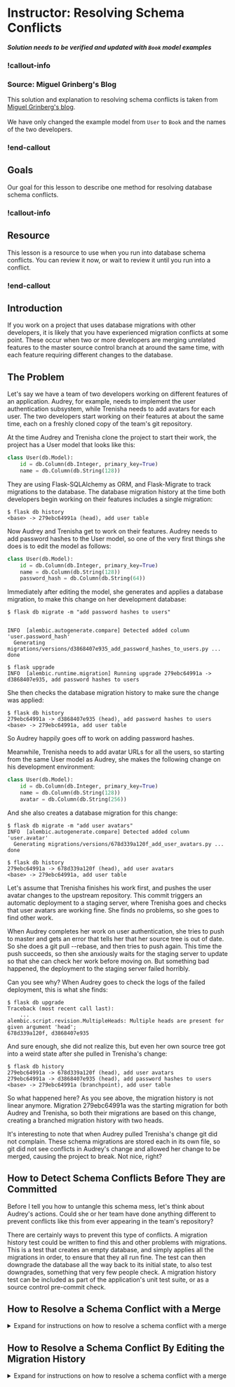 # Instructor: Resolving Schema Conflicts

***Solution needs to be verified and updated with `Book` model examples***

### !callout-info

### Source: Miguel Grinberg's Blog

This solution and explanation to resolving schema conflicts is taken from [Miguel Grinberg's blog](https://blog.miguelgrinberg.com/post/resolving-database-schema-conflicts). 
</br>
</br>
We have only changed the example model from `User` to `Book` and the names of the two developers.

### !end-callout

## Goals

Our goal for this lesson to describe one method for resolving database schema conflicts.

### !callout-info

## Resource

This lesson is a resource to use when you run into database schema conflicts. You can review it now, or wait to review it until you run into a conflict.

### !end-callout

## Introduction

If you work on a project that uses database migrations with other developers, it is likely that you have experienced migration conflicts at some point. These occur when two or more developers are merging unrelated features to the master source control branch at around the same time, with each feature requiring different changes to the database.

## The Problem

Let's say we have a team of two developers working on different features of an application. Audrey, for example, needs to implement the user authentication subsystem, while Trenisha needs to add avatars for each user. The two developers start working on their features at about the same time, each on a freshly cloned copy of the team's git repository.

At the time Audrey and Trenisha clone the project to start their work, the project has a User model that looks like this:

```python
class User(db.Model):
    id = db.Column(db.Integer, primary_key=True)
    name = db.Column(db.String(128))
```

They are using Flask-SQLAlchemy as ORM, and Flask-Migrate to track migrations to the database. The database migration history at the time both developers begin working on their features includes a single migration:

```
$ flask db history
<base> -> 279ebc64991a (head), add user table
```

Now Audrey and Trenisha get to work on their features. Audrey needs to add password hashes to the User model, so one of the very first things she does is to edit the model as follows:

```python
class User(db.Model):
    id = db.Column(db.Integer, primary_key=True)
    name = db.Column(db.String(128))
    password_hash = db.Column(db.String(64))
```

Immediately after editing the model, she generates and applies a database migration, to make this change on her development database:

```
$ flask db migrate -m "add password hashes to users"


INFO  [alembic.autogenerate.compare] Detected added column 'user.password_hash'
  Generating migrations/versions/d3868407e935_add_password_hashes_to_users.py ... done

$ flask upgrade
INFO  [alembic.runtime.migration] Running upgrade 279ebc64991a -> d3868407e935, add password hashes to users
```

She then checks the database migration history to make sure the change was applied:

```
$ flask db history
279ebc64991a -> d3868407e935 (head), add password hashes to users
<base> -> 279ebc64991a, add user table
```

So Audrey happily goes off to work on adding password hashes.

Meanwhile, Trenisha needs to add avatar URLs for all the users, so starting from the same User model as Audrey, she makes the following change on his development environment:

```python
class User(db.Model):
    id = db.Column(db.Integer, primary_key=True)
    name = db.Column(db.String(128))
    avatar = db.Column(db.String(256))
```

And she also creates a database migration for this change:

```
$ flask db migrate -m "add user avatars"
INFO  [alembic.autogenerate.compare] Detected added column 'user.avatar'
  Generating migrations/versions/678d339a120f_add_user_avatars.py ... done

$ flask db history
279ebc64991a -> 678d339a120f (head), add user avatars
<base> -> 279ebc64991a, add user table
```

Let's assume that Trenisha finishes his work first, and pushes the user avatar changes to the upstream repository. This commit triggers an automatic deployment to a staging server, where Trenisha goes and checks that user avatars are working fine. She finds no problems, so she goes to find other work.

When Audrey completes her work on user authentication, she tries to push to master and gets an error that tells her that her source tree is out of date. So she does a git pull --rebase, and then tries to push again. This time the push succeeds, so then she anxiously waits for the staging server to update so that she can check her work before moving on. But something bad happened, the deployment to the staging server failed horribly.

Can you see why? When Audrey goes to check the logs of the failed deployment, this is what she finds:

```
$ flask db upgrade
Traceback (most recent call last):
    ...
alembic.script.revision.MultipleHeads: Multiple heads are present for given argument 'head';
678d339a120f, d3868407e935
```

And sure enough, she did not realize this, but even her own source tree got into a weird state after she pulled in Trenisha's change:

```
$ flask db history
279ebc64991a -> 678d339a120f (head), add user avatars
279ebc64991a -> d3868407e935 (head), add password hashes to users
<base> -> 279ebc64991a (branchpoint), add user table
```

So what happened here? As you see above, the migration history is not linear anymore. Migration 279ebc64991a was the starting migration for both Audrey and Trenisha, so both their migrations are based on this change, creating a branched migration history with two heads.

It's interesting to note that when Audrey pulled Trenisha's change git did not complain. These schema migrations are stored each in its own file, so git did not see conflicts in Audrey's change and allowed her change to be merged, causing the project to break. Not nice, right?

## How to Detect Schema Conflicts Before They are Committed
Before I tell you how to untangle this schema mess, let's think about Audrey's actions. Could she or her team have done anything different to prevent conflicts like this from ever appearing in the team's repository?

There are certainly ways to prevent this type of conflicts. A migration history test could be written to find this and other problems with migrations. This is a test that creates an empty database, and simply applies all the migrations in order, to ensure that they all run fine. The test can then downgrade the database all the way back to its initial state, to also test downgrades, something that very few people check. A migration history test can be included as part of the application's unit test suite, or as a source control pre-commit check.

## How to Resolve a Schema Conflict with a Merge

<details>
    <summary>Expand for instructions on how to resolve a schema conflict with a merge</summary>

While detecting these conflicts before they are pushed to the shared repository is important, let's not forget about Audrey's situation. Because she applied her migration before pulling in Trenisha's changes, her database is aligned with one of the two branched heads in the migration history. Trenisha's migration is in the other branch, so it can't be applied through an upgrade.

There are a couple of ways to unlock Audrey's database. Recent releases of Alembic and Flask-Migrate support the merge command, which creates yet another migration that joins these multiple heads, creating a diamond shape. To get everything back in order with a merge, you need to run this command:

```
$ flask db merge -m "merge migrations from Audrey and Trenisha" 678d339a120f d3868407e935
  Generating migrations/versions/66fd23fca675_merge_migrations_from_mary_and_david.py ... done
```

And then after that, doing an upgrade works fine:

```
$ flask db upgrade
INFO  [alembic.runtime.migration] Running upgrade 279ebc64991a -> 678d339a120f, add user avatars
INFO  [alembic.runtime.migration] Running upgrade 678d339a120f, d3868407e935 -> 66fd23fca675, merge migrations from audrey and trenisha
```

If you look at the updated migration history, you will notice that the branches remain in the history behind the new merge migration:

```
$ flask db history
678d339a120f, d3868407e935 -> 66fd23fca675 (head) (mergepoint), merge migrations from audrey and trenisha
279ebc64991a -> 678d339a120f, add user avatars
279ebc64991a -> d3868407e935, add password hashes to users
<base> -> 279ebc64991a (branchpoint), add user table
```

Committing this new migration and pushing it to the team's git repository will address the problem and allow the deployment script to apply the migrations correctly.

</details>

## How to Resolve a Schema Conflict By Editing the Migration History

<details>
    <summary>Expand for instructions on how to resolve a schema conflict with a merge</summary>


"Let's look at the state of the migration history on Audrey's environment when she found she had a conflict:

```
$ flask db history
279ebc64991a -> 678d339a120f (head), add user avatars
279ebc64991a -> d3868407e935 (head), add password hashes to users
<base> -> 279ebc64991a (branchpoint), add user table
```

Her database is synced to migration d3868407e935, which is one of the two heads:

```
$ flask db current
d3868407e935 (head)
```

To unlock the migration history, all that needs to be done is to alter the order of the migrations, so that these two migrations by Trenisha and Audrey happen one after the other. Because Trenisha was first to commit her migration, the correct thing to do is to move Audrey's migration after Trenisha's.

The first step to reorder the migrations is to move the database back one migration, so that it isn't inside Audrey's branch anymore:

```
$ flask db downgrade
INFO  [alembic.runtime.migration] Running downgrade d3868407e935 -> 279ebc64991a, add password hashes to users
```

With this command, the changes that Audrey made to her database are removed. The next step involves manual editing of Audrey's migration script, which is in file `migrations/versions/d3868407e935_add_password_hashes_to_users.py`. The first few lines of this script are:

```python
"""add password hashes to users

Revision ID: d3868407e935
Revises: 279ebc64991a
Create Date: 2016-02-09 22:13:25.135581

"""


# revision identifiers, used by Alembic.
revision = 'd3868407e935'
down_revision = '279ebc64991a'

# ...
```

The important part here is the revision that is set as the down_revision, which is the migration that comes right before it in the history. To move this migration script after Trenisha's, all that needs to be done is to replace revision 279ebc64991a with Trenisha's revision code, which is 678d339a120f. After you edit the two occurrences of the previous migration, the migration script should look like this:

```python
"""add password hashes to users

Revision ID: d3868407e935
Revises: 678d339a120f
Create Date: 2016-02-09 22:13:25.135581

"""

# revision identifiers, used by Alembic.
revision = 'd3868407e935'
down_revision = '678d339a120f'

# ...
```

And with that change saved, the migration history has been reordered and is again nice and sequential:

```
$ flask db history
678d339a120f -> d3868407e935 (head), add password hashes to users
279ebc64991a -> 678d339a120f, add user avatars
<base> -> 279ebc64991a, add user table
```

And now an upgrade cleanly applies Trenisha's migration and then Audrey's:

```
$ flask db upgrade
INFO  [alembic.runtime.migration] Running upgrade 279ebc64991a -> 678d339a120f, add user avatars
INFO  [alembic.runtime.migration] Running upgrade 678d339a120f -> d3868407e935, add password hashes to users
```

At this point, the schema migrations are back in order and can be pushed to the team's repository to address the breakage.
</details>
